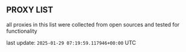 ## PROXY LIST

all proxies in this list were collected from open sources and tested for functionality

last update: `2025-01-29 07:19:59.117946+00:00` UTC
